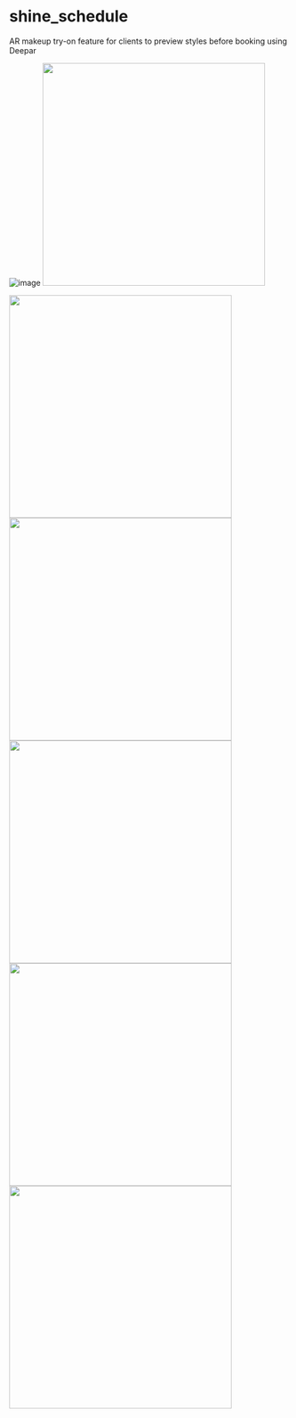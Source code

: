 # shine_schedule
AR makeup try-on feature for clients to preview styles before booking using Deepar

![image]()
<img src="https://github.com/user-attachments/assets/e8d9edc2-f02c-4c7b-b0f3-177499d50d33" width="400">


<img src="https://github.com/user-attachments/assets/a989a9fb-9f87-467a-b044-b125e99f02be" width="400">

<img src="https://github.com/user-attachments/assets/82b3fcef-09ae-4131-ad17-0aedcdc3fbd3" width="400">
<img src="https://media.licdn.com/dms/image/v2/D5622AQGUXpTNSO4wQA/feedshare-shrink_1280/feedshare-shrink_1280/0/1723085156276?e=1741219200&v=beta&t=EYEVegoJfxngIGLyC3mSsR34sQh8LJ7HDyCnOvSEHXk" width="400">
<img src="https://github.com/user-attachments/assets/7be160b1-1331-4073-8bb7-6917f430a047)
" width="400">

<img src="https://github.com/user-attachments/assets/8e464817-833f-4c3f-abcc-f366884a67bc" width="400">
